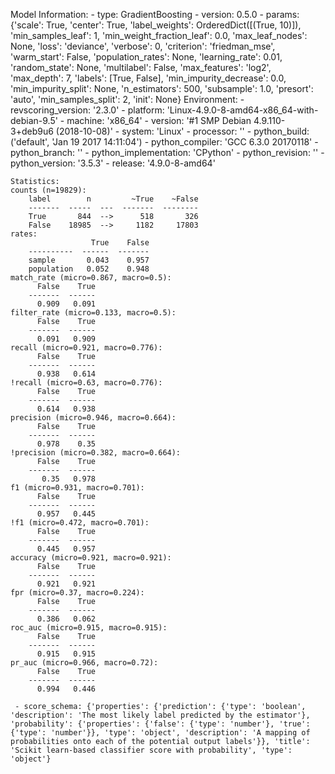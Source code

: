 Model Information:
	 - type: GradientBoosting
	 - version: 0.5.0
	 - params: {'scale': True, 'center': True, 'label_weights': OrderedDict([(True, 10)]), 'min_samples_leaf': 1, 'min_weight_fraction_leaf': 0.0, 'max_leaf_nodes': None, 'loss': 'deviance', 'verbose': 0, 'criterion': 'friedman_mse', 'warm_start': False, 'population_rates': None, 'learning_rate': 0.01, 'random_state': None, 'multilabel': False, 'max_features': 'log2', 'max_depth': 7, 'labels': [True, False], 'min_impurity_decrease': 0.0, 'min_impurity_split': None, 'n_estimators': 500, 'subsample': 1.0, 'presort': 'auto', 'min_samples_split': 2, 'init': None}
	Environment:
	 - revscoring_version: '2.3.0'
	 - platform: 'Linux-4.9.0-8-amd64-x86_64-with-debian-9.5'
	 - machine: 'x86_64'
	 - version: '#1 SMP Debian 4.9.110-3+deb9u6 (2018-10-08)'
	 - system: 'Linux'
	 - processor: ''
	 - python_build: ('default', 'Jan 19 2017 14:11:04')
	 - python_compiler: 'GCC 6.3.0 20170118'
	 - python_branch: ''
	 - python_implementation: 'CPython'
	 - python_revision: ''
	 - python_version: '3.5.3'
	 - release: '4.9.0-8-amd64'
	
	Statistics:
	counts (n=19829):
		label        n         ~True    ~False
		-------  -----  ---  -------  --------
		True       844  -->      518       326
		False    18985  -->     1182     17803
	rates:
		              True    False
		----------  ------  -------
		sample       0.043    0.957
		population   0.052    0.948
	match_rate (micro=0.867, macro=0.5):
		  False    True
		-------  ------
		  0.909   0.091
	filter_rate (micro=0.133, macro=0.5):
		  False    True
		-------  ------
		  0.091   0.909
	recall (micro=0.921, macro=0.776):
		  False    True
		-------  ------
		  0.938   0.614
	!recall (micro=0.63, macro=0.776):
		  False    True
		-------  ------
		  0.614   0.938
	precision (micro=0.946, macro=0.664):
		  False    True
		-------  ------
		  0.978    0.35
	!precision (micro=0.382, macro=0.664):
		  False    True
		-------  ------
		   0.35   0.978
	f1 (micro=0.931, macro=0.701):
		  False    True
		-------  ------
		  0.957   0.445
	!f1 (micro=0.472, macro=0.701):
		  False    True
		-------  ------
		  0.445   0.957
	accuracy (micro=0.921, macro=0.921):
		  False    True
		-------  ------
		  0.921   0.921
	fpr (micro=0.37, macro=0.224):
		  False    True
		-------  ------
		  0.386   0.062
	roc_auc (micro=0.915, macro=0.915):
		  False    True
		-------  ------
		  0.915   0.915
	pr_auc (micro=0.966, macro=0.72):
		  False    True
		-------  ------
		  0.994   0.446
	
	 - score_schema: {'properties': {'prediction': {'type': 'boolean', 'description': 'The most likely label predicted by the estimator'}, 'probability': {'properties': {'false': {'type': 'number'}, 'true': {'type': 'number'}}, 'type': 'object', 'description': 'A mapping of probabilities onto each of the potential output labels'}}, 'title': 'Scikit learn-based classifier score with probability', 'type': 'object'}

